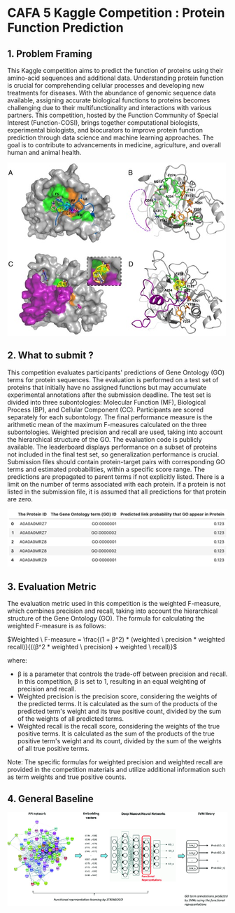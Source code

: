 # CAFA 5 Kaggle Competition : Protein Function Prediction

## 1. Problem Framing

This Kaggle competition aims to predict the function of proteins using their amino-acid sequences and additional data. Understanding protein function is crucial for comprehending cellular processes and developing new treatments for diseases. With the abundance of genomic sequence data available, assigning accurate biological functions to proteins becomes challenging due to their multifunctionality and interactions with various partners. This competition, hosted by the Function Community of Special Interest (Function-COSI), brings together computational biologists, experimental biologists, and biocurators to improve protein function prediction through data science and machine learning approaches. The goal is to contribute to advancements in medicine, agriculture, and overall human and animal health.

![image-intro](./imgs/Computational_solvent_mapping_of_AMA1_using_FTMAP.TIF.jpg)

## 2. What to submit ?

This competition evaluates participants' predictions of Gene Ontology (GO) terms for protein sequences. The evaluation is performed on a test set of proteins that initially have no assigned functions but may accumulate experimental annotations after the submission deadline. The test set is divided into three subontologies: Molecular Function (MF), Biological Process (BP), and Cellular Component (CC). Participants are scored separately for each subontology. The final performance measure is the arithmetic mean of the maximum F-measures calculated on the three subontologies. Weighted precision and recall are used, taking into account the hierarchical structure of the GO. The evaluation code is publicly available. The leaderboard displays performance on a subset of proteins not included in the final test set, so generalization performance is crucial. Submission files should contain protein-target pairs with corresponding GO terms and estimated probabilities, within a specific score range. The predictions are propagated to parent terms if not explicitly listed. There is a limit on the number of terms associated with each protein. If a protein is not listed in the submission file, it is assumed that all predictions for that protein are zero.

![image-intro](./imgs/example-submission-tab.png)

## 3. Evaluation Metric

The evaluation metric used in this competition is the weighted F-measure, which combines precision and recall, taking into account the hierarchical structure of the Gene Ontology (GO). The formula for calculating the weighted F-measure is as follows:

$Weighted \ F-measure = \frac{(1 + β^2) * (weighted \ precision * weighted recall)}{((β^2 * weighted \ precision) + weighted \ recall)}$

where:
- β is a parameter that controls the trade-off between precision and recall. In this competition, β is set to 1, resulting in an equal weighting of precision and recall.
- Weighted precision is the precision score, considering the weights of the predicted terms. It is calculated as the sum of the products of the predicted term's weight and its true positive count, divided by the sum of the weights of all predicted terms.
- Weighted recall is the recall score, considering the weights of the true positive terms. It is calculated as the sum of the products of the true positive term's weight and its count, divided by the sum of the weights of all true positive terms.

Note: The specific formulas for weighted precision and weighted recall are provided in the competition materials and utilize additional information such as term weights and true positive counts.

## 4. General Baseline 

![image-intro](./imgs/Flow-chart-of-STRING2GO-based-protein-function-prediction-method.png)
